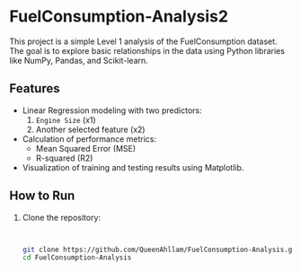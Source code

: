 # FuelConsumption-Analysis2

This project is a simple Level 1 analysis of the FuelConsumption dataset. The goal is to explore basic relationships in the data using Python libraries like NumPy, Pandas, and Scikit-learn.

## Features
- Linear Regression modeling with two predictors:
  1. `Engine Size` (x1)
  2. Another selected feature (x2)
- Calculation of performance metrics:
  - Mean Squared Error (MSE)
  - R-squared (R2)
- Visualization of training and testing results using Matplotlib.

## How to Run
1. Clone the repository:
   ```bash

   
   git clone https://github.com/QueenAhllam/FuelConsumption-Analysis.git
   cd FuelConsumption-Analysis
